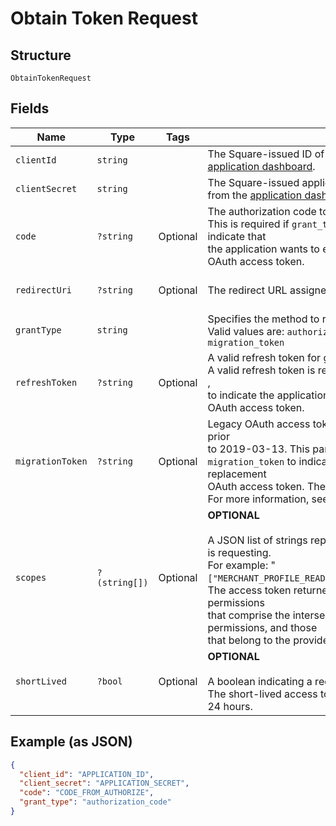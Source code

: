 
# Obtain Token Request

## Structure

`ObtainTokenRequest`

## Fields

| Name | Type | Tags | Description | Getter | Setter |
|  --- | --- | --- | --- | --- | --- |
| `clientId` | `string` |  | The Square-issued ID of your application, available from the<br>[application dashboard](https://connect.squareup.com/apps). | getClientId(): string | setClientId(string clientId): void |
| `clientSecret` | `string` |  | The Square-issued application secret for your application, available<br>from the [application dashboard](https://connect.squareup.com/apps). | getClientSecret(): string | setClientSecret(string clientSecret): void |
| `code` | `?string` | Optional | The authorization code to exchange.<br>This is required if `grant_type` is set to `authorization_code`, to indicate that<br>the application wants to exchange an authorization code for an OAuth access token. | getCode(): ?string | setCode(?string code): void |
| `redirectUri` | `?string` | Optional | The redirect URL assigned in the [application dashboard](https://connect.squareup.com/apps). | getRedirectUri(): ?string | setRedirectUri(?string redirectUri): void |
| `grantType` | `string` |  | Specifies the method to request an OAuth access token.<br>Valid values are: `authorization_code`, `refresh_token`, and `migration_token` | getGrantType(): string | setGrantType(string grantType): void |
| `refreshToken` | `?string` | Optional | A valid refresh token for generating a new OAuth access token.<br>A valid refresh token is required if `grant_type` is set to `refresh_token` ,<br>to indicate the application wants a replacement for an expired OAuth access token. | getRefreshToken(): ?string | setRefreshToken(?string refreshToken): void |
| `migrationToken` | `?string` | Optional | Legacy OAuth access token obtained using a Connect API version prior<br>to 2019-03-13. This parameter is required if `grant_type` is set to<br>`migration_token` to indicate that the application wants to get a replacement<br>OAuth access token. The response also returns a refresh token.<br>For more information, see [Migrate to Using Refresh Tokens](https://developer.squareup.com/docs/authz/oauth/migration). | getMigrationToken(): ?string | setMigrationToken(?string migrationToken): void |
| `scopes` | `?(string[])` | Optional | __OPTIONAL__<br><br>A JSON list of strings representing the permissions the application is requesting.<br>For example: "`["MERCHANT_PROFILE_READ","PAYMENTS_READ","BANK_ACCOUNTS_READ"]`"<br>The access token returned in the response is granted the permissions<br>that comprise the intersection between the requested list of permissions, and those<br>that belong to the provided refresh token. | getScopes(): ?array | setScopes(?array scopes): void |
| `shortLived` | `?bool` | Optional | __OPTIONAL__<br><br>A boolean indicating a request for a short-lived access token.<br>The short-lived access token returned in the response will expire in 24 hours. | getShortLived(): ?bool | setShortLived(?bool shortLived): void |

## Example (as JSON)

```json
{
  "client_id": "APPLICATION_ID",
  "client_secret": "APPLICATION_SECRET",
  "code": "CODE_FROM_AUTHORIZE",
  "grant_type": "authorization_code"
}
```

